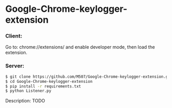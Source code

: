 # Google-Chrome-keylogger-extension


### Client:
Go to: chrome://extensions/ and enable developer mode, then load the extension.

### Server:
```sh
$ git clone https://github.com/M507/Google-Chrome-keylogger-extension.git
$ cd Google-Chrome-keylogger-extension
$ pip install -r requirements.txt
$ python Listener.py 
```

Description:
TODO

